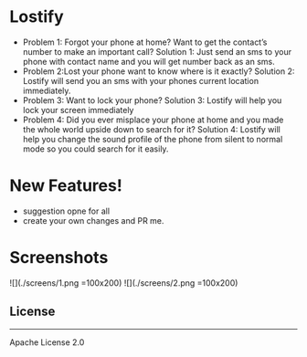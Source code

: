 
# Lostify
  - Problem 1: Forgot your phone at home? Want to get the contact’s number to make an important call?
Solution 1: Just send an sms to your phone with contact name and you will get number back as an sms.
  - Problem 2:Lost your phone want to know where is it exactly? 
Solution 2: Lostify will send you an sms with your phones current location immediately.
  - Problem 3: Want to lock your phone? 
Solution 3: Lostify will help you lock your screen immediately
- Problem 4: Did you ever misplace your phone at home and you made the whole world upside down to search for it? 
Solution 4: Lostify will help you change the sound profile of the phone from silent to normal mode so you could search for it easily.

# New Features!
  - suggestion opne for all
  - create your own changes and PR me.
  
# Screenshots
![](./screens/1.png =100x200)
![](./screens/2.png =100x200)
## License
----
Apache License 2.0


